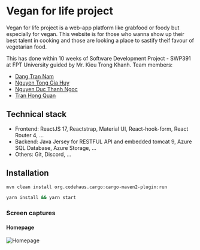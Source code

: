 # Vegan for life project

Vegan for life project is a web-app platform like grabfood or foody but especially for vegan. This website is for those who wanna show up their best talent in cooking and those are looking a place to sastify theif favour of vegetarian food.

This has done within 10 weeks of Software Development Project - SWP391 at FPT University guided by Mr. Kieu Trong Khanh. Team members:

- [Dang Tran Nam](https://www.facebook.com/TranNam1706/)
- [Nguyen Tong Gia Huy](https://www.facebook.com/NguyenTongGiaHuy)
- [Nguyen Duc Thanh Ngoc](https://www.facebook.com/ThanhNgoc542001)
- [Tran Hong Quan](https://www.facebook.com/Parker132)

## Technical stack

- Frontend: ReactJS 17, Reactstrap, Material UI, React-hook-form, React Router 4, ...
- Backend: Java Jersey for RESTFUL API and embedded tomcat 9, Azure SQL Database, Azure Storage, ...
- Others: Git, Discord, ...

## Installation

```bash
mvn clean install org.codehaus.cargo:cargo-maven2-plugin:run
```

```bash
yarn install && yarn start
```

### Screen captures

#### Homepage

![Homepage](public/assests/homepage.png)
